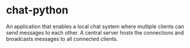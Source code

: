 # chat-python
An application that enables a local chat system where multiple clients can send messages to each other. A central server hosts the connections and broadcasts messages to all connected clients.
